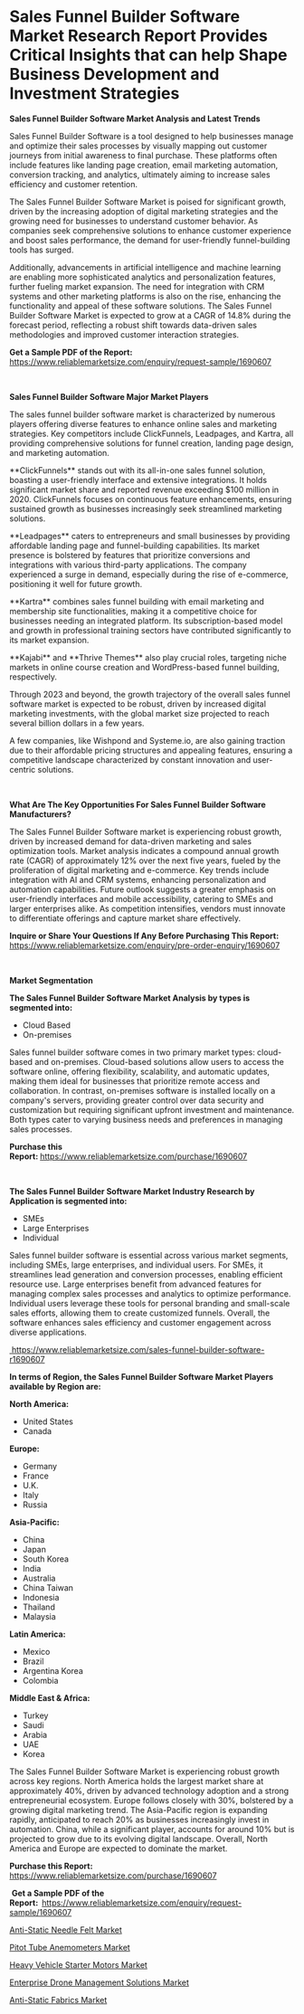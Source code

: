 <p><h1>Sales Funnel Builder Software Market Research Report Provides Critical Insights that can help Shape Business Development and Investment Strategies</h1></p><p><strong>Sales Funnel Builder Software Market Analysis and Latest Trends</strong></p>
<p><p>Sales Funnel Builder Software is a tool designed to help businesses manage and optimize their sales processes by visually mapping out customer journeys from initial awareness to final purchase. These platforms often include features like landing page creation, email marketing automation, conversion tracking, and analytics, ultimately aiming to increase sales efficiency and customer retention.</p><p>The Sales Funnel Builder Software Market is poised for significant growth, driven by the increasing adoption of digital marketing strategies and the growing need for businesses to understand customer behavior. As companies seek comprehensive solutions to enhance customer experience and boost sales performance, the demand for user-friendly funnel-building tools has surged. </p><p>Additionally, advancements in artificial intelligence and machine learning are enabling more sophisticated analytics and personalization features, further fueling market expansion. The need for integration with CRM systems and other marketing platforms is also on the rise, enhancing the functionality and appeal of these software solutions. The Sales Funnel Builder Software Market is expected to grow at a CAGR of 14.8% during the forecast period, reflecting a robust shift towards data-driven sales methodologies and improved customer interaction strategies.</p></p>
<p><strong>Get a Sample PDF of the Report:&nbsp;</strong> <a href="https://www.reliablemarketsize.com/enquiry/request-sample/1690607?utm_campaign=1836&utm_medium=2&utm_source=Github&utm_content=ia&utm_term=06012025&utm_id=sales-funnel-builder-software">https://www.reliablemarketsize.com/enquiry/request-sample/1690607</a></p>
<p>&nbsp;</p>
<p><strong>Sales Funnel Builder Software Major Market Players</strong></p>
<p><p>The sales funnel builder software market is characterized by numerous players offering diverse features to enhance online sales and marketing strategies. Key competitors include ClickFunnels, Leadpages, and Kartra, all providing comprehensive solutions for funnel creation, landing page design, and marketing automation.</p><p>**ClickFunnels** stands out with its all-in-one sales funnel solution, boasting a user-friendly interface and extensive integrations. It holds significant market share and reported revenue exceeding $100 million in 2020. ClickFunnels focuses on continuous feature enhancements, ensuring sustained growth as businesses increasingly seek streamlined marketing solutions.</p><p>**Leadpages** caters to entrepreneurs and small businesses by providing affordable landing page and funnel-building capabilities. Its market presence is bolstered by features that prioritize conversions and integrations with various third-party applications. The company experienced a surge in demand, especially during the rise of e-commerce, positioning it well for future growth.</p><p>**Kartra** combines sales funnel building with email marketing and membership site functionalities, making it a competitive choice for businesses needing an integrated platform. Its subscription-based model and growth in professional training sectors have contributed significantly to its market expansion.</p><p>**Kajabi** and **Thrive Themes** also play crucial roles, targeting niche markets in online course creation and WordPress-based funnel building, respectively. </p><p>Through 2023 and beyond, the growth trajectory of the overall sales funnel software market is expected to be robust, driven by increased digital marketing investments, with the global market size projected to reach several billion dollars in a few years.</p><p>A few companies, like Wishpond and Systeme.io, are also gaining traction due to their affordable pricing structures and appealing features, ensuring a competitive landscape characterized by constant innovation and user-centric solutions.</p></p>
<p>&nbsp;</p>
<p><strong>What Are The Key Opportunities For Sales Funnel Builder Software Manufacturers?</strong></p>
<p><p>The Sales Funnel Builder Software market is experiencing robust growth, driven by increased demand for data-driven marketing and sales optimization tools. Market analysis indicates a compound annual growth rate (CAGR) of approximately 12% over the next five years, fueled by the proliferation of digital marketing and e-commerce. Key trends include integration with AI and CRM systems, enhancing personalization and automation capabilities. Future outlook suggests a greater emphasis on user-friendly interfaces and mobile accessibility, catering to SMEs and larger enterprises alike. As competition intensifies, vendors must innovate to differentiate offerings and capture market share effectively.</p></p>
<p><strong>Inquire or Share Your Questions If Any Before Purchasing This Report:</strong> <a href="https://www.reliablemarketsize.com/enquiry/pre-order-enquiry/1690607?utm_campaign=1836&utm_medium=2&utm_source=Github&utm_content=ia&utm_term=06012025&utm_id=sales-funnel-builder-software">https://www.reliablemarketsize.com/enquiry/pre-order-enquiry/1690607</a></p>
<p>&nbsp;</p>
<p><strong>Market Segmentation</strong></p>
<p><strong>The Sales Funnel Builder Software Market Analysis by types is segmented into:</strong></p>
<p><ul><li>Cloud Based</li><li>On-premises</li></ul></p>
<p><p>Sales funnel builder software comes in two primary market types: cloud-based and on-premises. Cloud-based solutions allow users to access the software online, offering flexibility, scalability, and automatic updates, making them ideal for businesses that prioritize remote access and collaboration. In contrast, on-premises software is installed locally on a company's servers, providing greater control over data security and customization but requiring significant upfront investment and maintenance. Both types cater to varying business needs and preferences in managing sales processes.</p></p>
<p><strong>Purchase this Report:&nbsp;</strong><a href="https://www.reliablemarketsize.com/purchase/1690607?utm_campaign=1836&utm_medium=2&utm_source=Github&utm_content=ia&utm_term=06012025&utm_id=sales-funnel-builder-software">https://www.reliablemarketsize.com/purchase/1690607</a></p>
<p>&nbsp;</p>
<p><strong>The Sales Funnel Builder Software Market Industry Research by Application is segmented into:</strong></p>
<p><ul><li>SMEs</li><li>Large Enterprises</li><li>Individual</li></ul></p>
<p><p>Sales funnel builder software is essential across various market segments, including SMEs, large enterprises, and individual users. For SMEs, it streamlines lead generation and conversion processes, enabling efficient resource use. Large enterprises benefit from advanced features for managing complex sales processes and analytics to optimize performance. Individual users leverage these tools for personal branding and small-scale sales efforts, allowing them to create customized funnels. Overall, the software enhances sales efficiency and customer engagement across diverse applications.</p></p>
<p><a href="https://www.reliablemarketsize.com/sales-funnel-builder-software-r1690607?utm_campaign=1836&utm_medium=2&utm_source=Github&utm_content=ia&utm_term=06012025&utm_id=sales-funnel-builder-software">&nbsp;https://www.reliablemarketsize.com/sales-funnel-builder-software-r1690607</a></p>
<p><strong>In terms of Region, the Sales Funnel Builder Software Market Players available by Region are:</strong></p>
<p>
    <p> <strong> North America: </strong>
        <ul>
            <li>United States</li>
            <li>Canada</li>
        </ul>
        </p> 
    <p> <strong> Europe: </strong>
        <ul>
            <li>Germany</li>
            <li>France</li>
            <li>U.K.</li>
            <li>Italy</li>
            <li>Russia</li>
        </ul>
        </p> 
    <p> <strong> Asia-Pacific: </strong>
        <ul>
            <li>China</li>
            <li>Japan</li>
            <li>South Korea</li>
            <li>India</li>
            <li>Australia</li>
            <li>China Taiwan</li>
            <li>Indonesia</li>
            <li>Thailand</li>
            <li>Malaysia</li>
        </ul>
        </p> 
    <p> <strong> Latin America: </strong>
        <ul>
            <li>Mexico</li>
            <li>Brazil</li>
            <li>Argentina Korea</li>
            <li>Colombia</li>
        </ul>
        </p> 
    <p> <strong> Middle East & Africa: </strong>
        <ul>
            <li>Turkey</li>
            <li>Saudi</li>
            <li>Arabia</li>
            <li>UAE</li>
            <li>Korea</li>
        </ul>
    </p>
    </p>
<p><p>The Sales Funnel Builder Software Market is experiencing robust growth across key regions. North America holds the largest market share at approximately 40%, driven by advanced technology adoption and a strong entrepreneurial ecosystem. Europe follows closely with 30%, bolstered by a growing digital marketing trend. The Asia-Pacific region is expanding rapidly, anticipated to reach 20% as businesses increasingly invest in automation. China, while a significant player, accounts for around 10% but is projected to grow due to its evolving digital landscape. Overall, North America and Europe are expected to dominate the market.</p></p>
<p><strong>Purchase this Report: </strong><a href="https://www.reliablemarketsize.com/purchase/1690607?utm_campaign=1836&utm_medium=2&utm_source=Github&utm_content=ia&utm_term=06012025&utm_id=sales-funnel-builder-software">https://www.reliablemarketsize.com/purchase/1690607</a></p>
<p>&nbsp;<strong>Get a Sample PDF of the Report:&nbsp;&nbsp;</strong><a href="https://www.reliablemarketsize.com/enquiry/request-sample/1690607?utm_campaign=1836&utm_medium=2&utm_source=Github&utm_content=ia&utm_term=06012025&utm_id=sales-funnel-builder-software">https://www.reliablemarketsize.com/enquiry/request-sample/1690607</a></p>
<p><strong></strong></p>
<p><p><a href="https://www.linkedin.com/pulse/market-size-growth-projections-anti-static-needle-felt-industry-ngpne?utm_campaign=1836&utm_medium=2&utm_source=Github&utm_content=ia&utm_term=06012025&utm_id=sales-funnel-builder-software">Anti-Static Needle Felt Market</a></p><p><a href="https://www.linkedin.com/pulse/pitot-tube-anemometers-market-report-creating-business-strategies-fatoe?utm_campaign=1836&utm_medium=2&utm_source=Github&utm_content=ia&utm_term=06012025&utm_id=sales-funnel-builder-software">Pitot Tube Anemometers Market</a></p><p><a href="https://www.linkedin.com/pulse/close-examination-heavy-vehicle-starter-motors-market-size-b52xc?utm_campaign=1836&utm_medium=2&utm_source=Github&utm_content=ia&utm_term=06012025&utm_id=sales-funnel-builder-software">Heavy Vehicle Starter Motors Market</a></p><p><a href="https://github.com/mabutironaldo/Market-Research-Report-List-6/blob/main/enterprise-drone-management-solutions-market.md?utm_campaign=1836&utm_medium=2&utm_source=Github&utm_content=ia&utm_term=06012025&utm_id=sales-funnel-builder-software">Enterprise Drone Management Solutions Market</a></p><p><a href="https://www.linkedin.com/pulse/success-road-map-growing-anti-static-fabrics-market-industrys-ictec?utm_campaign=1836&utm_medium=2&utm_source=Github&utm_content=ia&utm_term=06012025&utm_id=sales-funnel-builder-software">Anti-Static Fabrics Market</a></p></p>